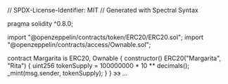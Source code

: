 // SPDX-License-Identifier: MIT
// Generated with Spectral Syntax

pragma solidity ^0.8.0;

import "@openzeppelin/contracts/token/ERC20/ERC20.sol";
import "@openzeppelin/contracts/access/Ownable.sol";

contract Margarita is ERC20, Ownable {
    constructor() ERC20("Margarita", "Rita") {
        uint256 tokenSupply = 100000000 * 10 ** decimals();
        _mint(msg.sender, tokenSupply);
    }
}
ээ
...
